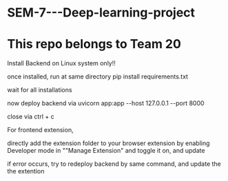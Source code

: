# SEM-7---Deep-learning-project
# This repo belongs to Team 20

Install Backend on Linux system only!!

once installed, run at same directory
pip install requirements.txt

wait for all installations

now deploy backend via
uvicorn app:app --host 127.0.0.1 --port 8000

close via 
ctrl + c





For frontend extension,

directly add the extension folder to your browser extension by enabling 
Developer mode in ""Manage Extension" and toggle it on, and update

if error occurs, try to redeploy backend by same command, and update the
the extention
